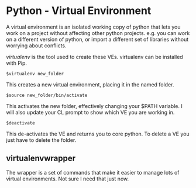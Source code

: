 # Python - Virtual Environment

A virtual environment is an isolated working copy of python that lets you work on a project without affecting other python projects. e.g. you can work on a different version of python, or import a different set of libraries without worrying about conflicts.

_virtualenv_ is the tool used to create these VEs. virtualenv can be installed with Pip.

    $virtualenv new_folder 

This creates a new virtual environment, placing it in the named folder.

    $source new_folder/bin/activate

This activates the new folder, effectively changing your $PATH variable. I will also update your CL prompt to show which VE you are working in.

    $deactivate

This de-activates the VE and returns you to core python. To delete a VE you just have to delete the folder.


## virtualenvwrapper

The wrapper is a set of commands that make it easier to manage lots of virtual environments. Not sure I need that just now.

